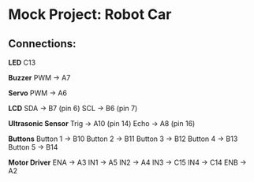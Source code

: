 # Mock Project: Robot Car


## Connections:
**LED**
C13

**Buzzer**
PWM     ->  A7

**Servo**
PWM     ->  A6

**LCD**
SDA     ->  B7      (pin 6)
SCL     ->  B6      (pin 7)

**Ultrasonic Sensor**
Trig    ->  A10     (pin 14)
Echo    ->  A8      (pin 16)

**Buttons**
Button 1   ->   B10
Button 2   ->   B11
Button 3   ->   B12
Button 4   ->   B13
Button 5   ->   B14

**Motor Driver**
ENA     ->  A3
IN1     ->  A5
IN2     ->  A4
IN3     ->  C15
IN4     ->  C14
ENB     ->  A2